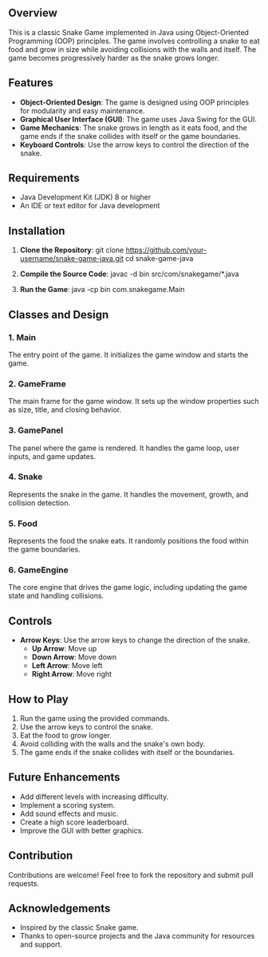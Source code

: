 ## Overview
This is a classic Snake Game implemented in Java using Object-Oriented Programming (OOP) principles. The game involves controlling a snake to eat food and grow in size while avoiding collisions with the walls and itself. The game becomes progressively harder as the snake grows longer.

## Features
- **Object-Oriented Design**: The game is designed using OOP principles for modularity and easy maintenance.
- **Graphical User Interface (GUI)**: The game uses Java Swing for the GUI.
- **Game Mechanics**: The snake grows in length as it eats food, and the game ends if the snake collides with itself or the game boundaries.
- **Keyboard Controls**: Use the arrow keys to control the direction of the snake.

## Requirements
- Java Development Kit (JDK) 8 or higher
- An IDE or text editor for Java development

## Installation
1. **Clone the Repository**:
   git clone https://github.com/your-username/snake-game-java.git
   cd snake-game-java

2. **Compile the Source Code**:
   javac -d bin src/com/snakegame/*.java

3. **Run the Game**:
   java -cp bin com.snakegame.Main

## Classes and Design
### 1. Main
The entry point of the game. It initializes the game window and starts the game.

### 2. GameFrame
The main frame for the game window. It sets up the window properties such as size, title, and closing behavior.

### 3. GamePanel
The panel where the game is rendered. It handles the game loop, user inputs, and game updates.

### 4. Snake
Represents the snake in the game. It handles the movement, growth, and collision detection.

### 5. Food
Represents the food the snake eats. It randomly positions the food within the game boundaries.

### 6. GameEngine
The core engine that drives the game logic, including updating the game state and handling collisions.

## Controls
- **Arrow Keys**: Use the arrow keys to change the direction of the snake.
  - **Up Arrow**: Move up
  - **Down Arrow**: Move down
  - **Left Arrow**: Move left
  - **Right Arrow**: Move right

## How to Play
1. Run the game using the provided commands.
2. Use the arrow keys to control the snake.
3. Eat the food to grow longer.
4. Avoid colliding with the walls and the snake's own body.
5. The game ends if the snake collides with itself or the boundaries.

## Future Enhancements
- Add different levels with increasing difficulty.
- Implement a scoring system.
- Add sound effects and music.
- Create a high score leaderboard.
- Improve the GUI with better graphics.

## Contribution
Contributions are welcome! Feel free to fork the repository and submit pull requests.

## Acknowledgements
- Inspired by the classic Snake game.
- Thanks to open-source projects and the Java community for resources and support.
